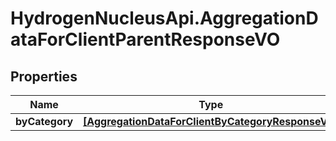 # HydrogenNucleusApi.AggregationDataForClientParentResponseVO

## Properties
Name | Type | Description | Notes
------------ | ------------- | ------------- | -------------
**byCategory** | [**[AggregationDataForClientByCategoryResponseVO]**](AggregationDataForClientByCategoryResponseVO.md) |  | [optional] 


